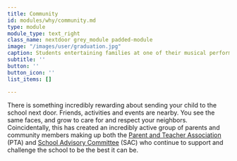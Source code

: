 ```yaml
---
title: Community
id: modules/why/community.md
type: module
module_type: text_right
class_name: nextdoor grey_module padded-module
image: "/images/user/graduation.jpg"
caption: Students entertaining families at one of their musical performances.
subtitle: ''
button: ''
button_icon: ''
list_items: []

---
```

There is something incredibly rewarding about sending your child to the school next door. Friends, activities and events are nearby. You see the same faces, and grow to care for and respect your neighbors. Coincidentally, this has created an incredibly active group of parents and community members making up both the [Parent and Teacher Association](/nse#ParentTeacherAssociation) (PTA) and [School Advisory Committee](/nse#7<sup>th</sup>Hour) (SAC) who continue to support and challenge the school to be the best it can be.